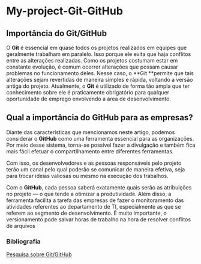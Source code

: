 # My-project-Git-GitHub

## Importância do Git/GitHub

O **Git** é essencial em quase todos os projetos realizados em equipes que geralmente trabalham em paralelo. Isso porque ele evita que haja conflitos entre as alterações realizadas. Como os projetos costumam estar em constante evolução, é comum ocorrer alterações que possam causar problemas no funcionamento deles. Nesse caso, o **Git **permite que tais alterações sejam revertidas de maneira simples e rápida, voltando a versão antiga do projeto. Atualmente, o **Git** é utilizado de forma tão ampla que ter conhecimento sobre ele é praticamente obrigatório para qualquer oportunidade de emprego envolvendo a área de desenvolvimento.

## Qual a importância do GitHub para as empresas?

Diante das características que mencionamos neste artigo, podemos considerar o **GitHub** como uma ferramenta essencial para as organizações. Por meio desse sistema, torna-se possível fazer a divulgação e também fica mais fácil efetuar o compartilhamento entre diferentes ferramentas. 

Com isso, os desenvolvedores e as pessoas responsáveis pelo projeto terão um canal pelo qual poderão se comunicar de maneira efetiva, seja para trocar ideias valiosas ou mesmo na execução dos trabalhos.

Com o **GitHub**, cada pessoa saberá exatamente quais serão as atribuições no projeto — o que tende a otimizar a produtividade. Além disso, a ferramenta facilita a tarefa das empresas de fazer o monitoramento das atividades referentes ao departamento de TI, especialmente as que se referem ao segmento de desenvolvimento. É muito importante, o versionamento pode salvar horas de trabalho na hora de resolver conflitos de arquivos


### Bibliografia

[Pesquisa sobre Git/GitHub](https://coodesh.com/blog/dicionario/o-que-e-git/)

